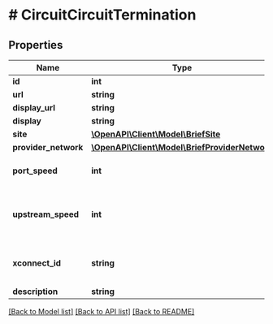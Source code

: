 # # CircuitCircuitTermination

## Properties

Name | Type | Description | Notes
------------ | ------------- | ------------- | -------------
**id** | **int** |  | [readonly]
**url** | **string** |  | [readonly]
**display_url** | **string** |  | [readonly]
**display** | **string** |  | [readonly]
**site** | [**\OpenAPI\Client\Model\BriefSite**](BriefSite.md) |  |
**provider_network** | [**\OpenAPI\Client\Model\BriefProviderNetwork**](BriefProviderNetwork.md) |  |
**port_speed** | **int** | Physical circuit speed | [optional]
**upstream_speed** | **int** | Upstream speed, if different from port speed | [optional]
**xconnect_id** | **string** | ID of the local cross-connect | [optional]
**description** | **string** |  | [optional]

[[Back to Model list]](../../README.md#models) [[Back to API list]](../../README.md#endpoints) [[Back to README]](../../README.md)
